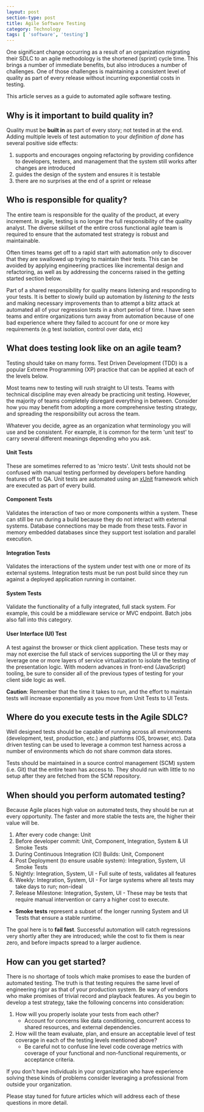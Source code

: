 ```yaml
---
layout: post
section-type: post
title: Agile Software Testing
category: Technology
tags: [ 'software', 'testing']
---
```


One significant change occurring as a result of an organization migrating their SDLC to an agile methodology is the shortened (sprint) cycle time.  This brings a number of immediate benefits, but also introduces a number of challenges.  One of those challenges is maintaining a consistent level of quality as part of every release without incurring exponential costs in testing.

This article serves as a guide to automated agile software testing.

## Why is it important to build quality in?
Quality must be **built in** as part of every story; not tested in at the end.  Adding multiple levels of test automation to your *definition of done* has several positive side effects:

1. supports and encourages ongoing refactoring by providing confidence to developers, testers, and management that the system still works after changes are introduced
2. guides the design of the system and ensures it is testable
3. there are no surprises at the end of a sprint or release

## Who is responsible for quality?
The entire team is responsible for the quality of the product, at every increment.  In agile, testing is no longer the full responsibility of the quality analyst.  The diverse skillset of the entire cross functional agile team is required to ensure that the automated test strategy is robust and maintainable.  

Often times teams get off to a rapid start with automation only to discover that they are swallowed up trying to maintain their tests.  This can be avoided by applying engineering practices like incremental design and refactoring, as well as by addressing the concerns raised in the getting started section below.

Part of a shared responsibility for quality means listening and responding to your tests.  It is better to slowly build up automation by *listening to the tests* and making necessary improvements than to attempt a blitz attack at automated all of your regression tests in a short period of time.  I have seen teams and entire organizations turn away from automation because of one bad experience where they failed to account for one or more key requirements (e.g test isolation, control over data, etc)

## What does testing look like on an agile team?
Testing should take on many forms.  Test Driven Development (TDD) is a popular Extreme Programming (XP) practice that can be applied at each of the levels below.

Most teams new to testing will rush straight to UI tests.  Teams with technical discipline may even already be practicing unit testing.  However, the majority of teams completely disregard everything in between.  Consider how you may benefit from adopting a more comprehensive testing strategy, and spreading the responsibility out across the team.

Whatever you decide, agree as an organization what terminology you will use and be consistent.  For example, it is common for the term 'unit test' to carry several different meanings depending who you ask.

#### Unit Tests 
These are sometimes referred to as 'micro tests'.  Unit tests should not be confused with manual testing performed by developers before handing features off to QA.  Unit tests are automated using an [xUnit](https://en.wikipedia.org/wiki/XUnit) framework which are executed as part of every build.  

#### Component Tests
Validates the interaction of two or more components within a system.  These can still be run during a build because they do not interact with external systems.  Database connections may be made from these tests.  Favor in memory embedded databases since they support test isolation and parallel execution.

#### Integration Tests
Validates the interactions of the system under test with one or more of its external systems.  Integration tests must be run post build since they run against a deployed application running in container.

#### System Tests
Validate the functionality of a fully integrated, full stack system.  For example, this could be a middleware service or MVC endpoint.  Batch jobs also fall into this category.

#### User Interface (UI) Test
A test against the browser or thick client application.  These tests may or may not exercise the full stack of services supporting the UI or they may leverage one or more layers of service virtualization to isolate the testing of the presentation logic.  With modern advances in front-end (JavaScript) tooling, be sure to consider all of the previous types of testing for your client side logic as well.

**Caution**: Remember that the time it takes to run, and the effort to maintain tests will increase exponentially as you move from Unit Tests to UI Tests.

## Where do you execute tests in the Agile SDLC?
Well designed tests should be capable of running across all environments (development, test, production, etc.) and platforms (OS, browser, etc).  Data driven testing can be used to leverage a common test harness across a number of environments which do not share common data stores.

Tests should be maintained in a source control management (SCM) system (i.e. Git) that the entire team has access to.  They should run with little to no setup after they are fetched from the SCM repository. 

## When should you perform automated testing?
Because Agile places high value on automated tests, they should be run at every opportunity.  The faster and more stable the tests are, the higher their value will be.

1. After every code change: Unit
1. Before developer commit: Unit, Component, Integration, System & UI Smoke Tests
1. During Continuous Integration (CI) Builds: Unit, Component
1. Post Deployment (to ensure usable system):  Integration, System, UI Smoke Tests
1. Nightly: Integration, System, UI - Full suite of tests, validates all features
1. Weekly: Integration, System, UI - For large systems where all tests may take days to run; non-ideal
1. Release Milestone: Integration, System, UI - These may be tests that require manual intervention or carry a higher cost to execute.

* **Smoke tests** represent a subset of the longer running System and UI Tests that ensure a stable runtime.

The goal here is to **fail fast**.  Successful automation will catch regressions very shortly after they are introduced; while the cost to fix them is near zero, and before impacts spread to a larger audience.

## How can you get started?
There is no shortage of tools which make promises to ease the burden of automated testing.  The truth is that testing requires the same level of engineering rigor as that of your production system.  Be wary of vendors who make promises of trivial record and playback features.  As you begin to develop a test strategy, take the following concerns into consideration:

1. How will you properly isolate your tests from each other?  
	- Account for concerns like data conditioning, concurrent access to shared resources, and external dependencies.
1. How will the team evaluate, plan, and ensure an acceptable level of test coverage in each of the testing levels mentioned above?  
	- Be careful not to confuse line level code coverage metrics with coverage of your functional and non-functional requirements, or acceptance criteria.  

If you don't have individuals in your organization who have experience solving these kinds of problems consider leveraging a professional from outside your organization.

Please stay tuned for future articles which will address each of these questions in more detail.